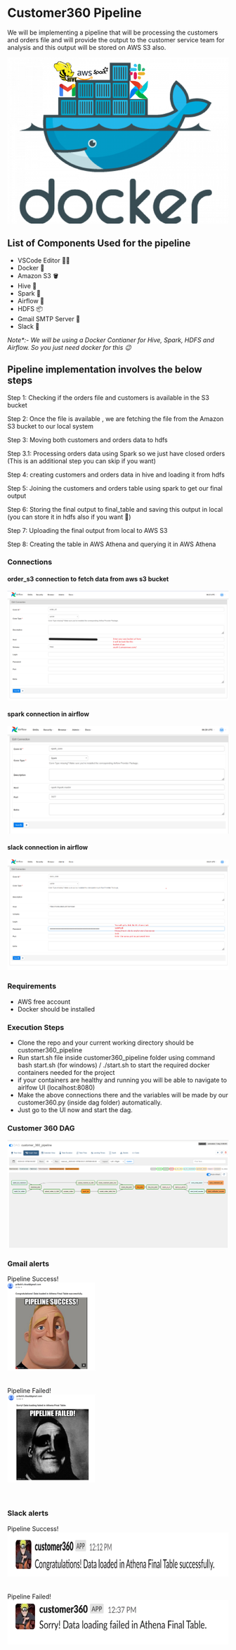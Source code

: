 # Customer360 Pipeline

We will be implementing a pipeline that will be processing the customers and orders file and will provide the output to the customer service team for analysis and this output will be stored on AWS S3 also. 

<img src = "/images/template.png"></img>

## List of Components Used for the pipeline

- VSCode Editor 🧑‍💻
- Docker 🐳
- Amazon S3 🪣
- Hive 🐘
- Spark 🌟
- Airflow 💨
- HDFS 📦
- Gmail SMTP Server 📧
- Slack 🔔

<i>Note*:- We will be using a Docker Contianer for Hive, Spark, HDFS and Airflow. So you just need docker for this 😉</i> 


## Pipeline implementation involves the below steps

Step 1: Checking if the orders file and customers is available in the S3 bucket

Step 2: Once the file is available , we are fetching the file from the Amazon S3 bucket to our local system

Step 3: Moving both customers and orders data to hdfs

Step 3.1: Processing orders data using Spark so we just have closed orders (This is an additional step you can skip if you want)

Step 4: creating customers and orders data in hive and loading it from hdfs

Step 5: Joining the customers and orders table using spark to get our final output

Step 6: Storing the final output to final_table and saving this output in local (you can store it in hdfs also if you want 🤗)

Step 7: Uploading the final output from local to AWS S3

Step 8: Creating the table in AWS Athena and querying it in AWS Athena

### Connections

#### order_s3 connection to fetch data from aws s3 bucket

<img src = "/images/aws_conn.png"></img>

#### spark connection in airflow

<img src = "/images/spark_conn.png"></img>

#### slack connection in airflow

<img src = "/images/slack_conn.png"></img>

### Requirements
- AWS free account
- Docker should be installed

### Execution Steps

- Clone the repo and your current working directory should be customer360_pipeline
- Run start.sh file inside customer360_pipeline folder using command bash start.sh (for windows) / ./start.sh  to start the required docker containers needed for the project 
- if your containers are healthy and running you will be able to navigate to airlfow UI (localhost:8080)
- Make the above connections there and the variables will be made by our customer360.py (inside dag folder) automatically.
- Just go to the UI now and start the dag.

### Customer 360 DAG
<img src = "/images/airflow_dag.png"></img>

### Gmail alerts
Pipeline Success!<br>
<img src = "/images/pipeline_success_email.png" height="200" width="200"></img>
<br>
<br>
<br>
Pipeline Failed!<br>
<img src = "/images/pipeline_failed_email.png" height="200" width="200"></img>
<br>
<br>
<br>
### Slack alerts
Pipeline Success!<br>
<img src = "/images/slack_success.png" height="100" width="1000"></img>
<br>
<br>
<br>
Pipeline Failed!<br>
<img src = "/images/slack_fail.png" height="100" width="1000"></img>
<br>
<br>
<br>

